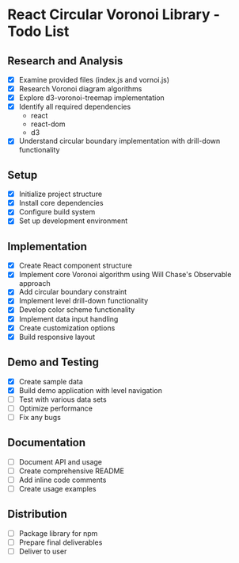 # React Circular Voronoi Library - Todo List

## Research and Analysis
- [x] Examine provided files (index.js and vornoi.js)
- [x] Research Voronoi diagram algorithms
- [x] Explore d3-voronoi-treemap implementation
- [x] Identify all required dependencies
  - react
  - react-dom
  - d3
- [x] Understand circular boundary implementation with drill-down functionality

## Setup
- [x] Initialize project structure
- [x] Install core dependencies
- [x] Configure build system
- [x] Set up development environment

## Implementation
- [x] Create React component structure
- [x] Implement core Voronoi algorithm using Will Chase's Observable approach
- [x] Add circular boundary constraint
- [x] Implement level drill-down functionality
- [x] Develop color scheme functionality
- [x] Implement data input handling
- [x] Create customization options
- [x] Build responsive layout

## Demo and Testing
- [x] Create sample data
- [x] Build demo application with level navigation
- [ ] Test with various data sets
- [ ] Optimize performance
- [ ] Fix any bugs

## Documentation
- [ ] Document API and usage
- [ ] Create comprehensive README
- [ ] Add inline code comments
- [ ] Create usage examples

## Distribution
- [ ] Package library for npm
- [ ] Prepare final deliverables
- [ ] Deliver to user
